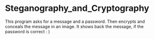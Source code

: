# Steganography_and_Cryptography
This program asks for a message and a password. Then encrypts and conceals the message in an image.  It shows back the message, if the password is correct : )

